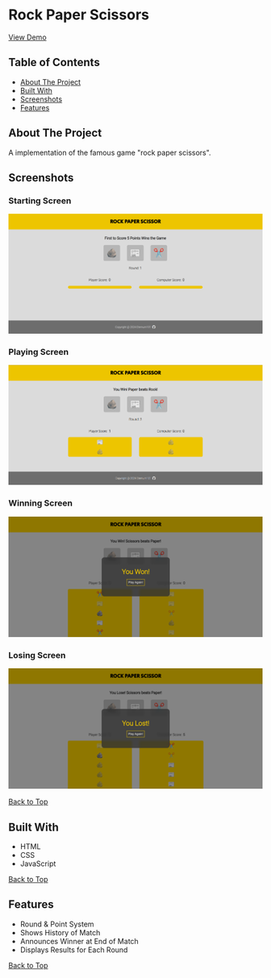 # Rock Paper Scissors

[View Demo](https://eternum101.github.io/rock-paper-scissors/)

## Table of Contents
- [About The Project](#about-the-project)
- [Built With](#built-with)
- [Screenshots](#screenshots)
- [Features](#features)

## About The Project
A implementation of the famous game "rock paper scissors".

## Screenshots

### Starting Screen
![](screenshots/starting-screen-rps.png)

### Playing Screen
![](screenshots/playing-screen-rps.png)

### Winning Screen
![](screenshots/winning-screen-rps.png)

### Losing Screen
![](screenshots/losing-screen-rps.png)

[Back to Top](#rock-paper-scissors)

## Built With
- HTML
- CSS
- JavaScript

[Back to Top](#rock-paper-scissors)

## Features
- Round & Point System
- Shows History of Match
- Announces Winner at End of Match
- Displays Results for Each Round

[Back to Top](#rock-paper-scissors)


